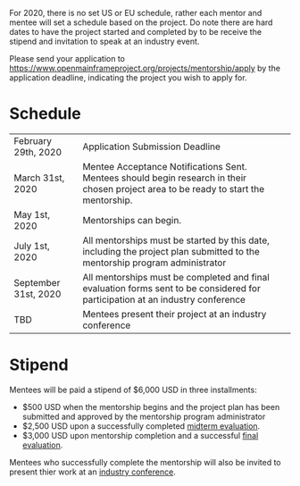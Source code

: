 For 2020, there is no set US or EU schedule, rather each mentor and mentee will set a schedule based on the project. Do note there are hard dates to have the project started and completed by to be receive the stipend and invitation to speak at an industry event.

Please send your application to https://www.openmainframeproject.org/projects/mentorship/apply by the application deadline, indicating the project you wish to apply for.

# Schedule

| | | |
|---------|--------|---------|
| February 29th, 2020 | Application Submission Deadline |
| March 31st, 2020 | Mentee Acceptance Notifications Sent. Mentees should begin research in their chosen project area to be ready to start the mentorship. |
| May 1st, 2020 | Mentorships can begin. |
| July 1st, 2020 | All mentorships must be started by this date, including the project plan submitted to the mentorship program administrator  |
| September 31st, 2020 | All mentorships must be completed and final evaluation forms sent to be considered for participation at an industry conference |
| TBD | Mentees present their project at an industry conference |

# Stipend

Mentees will be paid a stipend of $6,000 USD in three installments:

- $500 USD when the mentorship begins and the project plan has been submitted and approved by the mentorship program administrator
- $2,500 USD upon a successfully completed [midterm evaluation](../guides/mentee.md#evaluations).
- $3,000 USD upon mentorship completion and a successful [final evaluation](../guides/mentee.md#final-evaluations-and-work-product-submission).

Mentees who successfully complete the mentorship will also be invited to present thier work at an [industry conference](../guides/mentee.md#particpation-at-an-industry-event).
